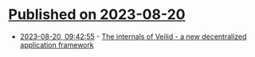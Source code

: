 # [Published on 2023-08-20](index.md)

* [2023-08-20, 09:42:55](https://lobste.rs/s/unqdor/internals_veilid_new_decentralized) - [The internals of Veilid - a new decentralized application framework](https://veilid.com/defcon/talk/)
